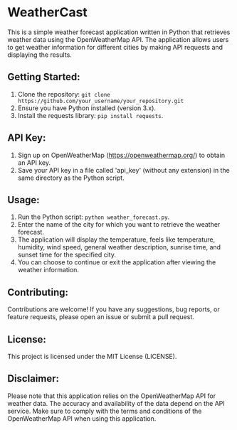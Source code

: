 # WeatherCast
This is a simple weather forecast application written in Python that retrieves weather data using the OpenWeatherMap API. The application allows users to get weather information for different cities by making API requests and displaying the results.

## Getting Started:
1. Clone the repository: `git clone https://github.com/your_username/your_repository.git`
2. Ensure you have Python installed (version 3.x).
3. Install the requests library: `pip install requests`.

## API Key:
1. Sign up on OpenWeatherMap (https://openweathermap.org/) to obtain an API key.
2. Save your API key in a file called 'api_key' (without any extension) in the same directory as the Python script.

## Usage:
1. Run the Python script: `python weather_forecast.py`.
2. Enter the name of the city for which you want to retrieve the weather forecast.
3. The application will display the temperature, feels like temperature, humidity, wind speed, general weather description, sunrise time, and sunset time for the specified city.
4. You can choose to continue or exit the application after viewing the weather information.

## Contributing:
Contributions are welcome! If you have any suggestions, bug reports, or feature requests, please open an issue or submit a pull request.

## License:
This project is licensed under the MIT License (LICENSE).

## Disclaimer:
Please note that this application relies on the OpenWeatherMap API for weather data. The accuracy and availability of the data depend on the API service. Make sure to comply with the terms and conditions of the OpenWeatherMap API when using this application.


